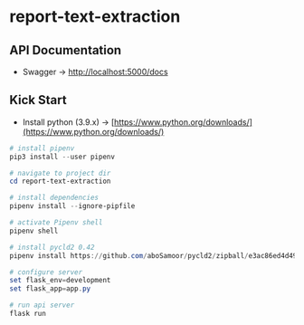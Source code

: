 # report-text-extraction

## API Documentation

- Swagger -> [http://localhost:5000/docs](http://localhost:5000/docs)

## Kick Start

- Install python (3.9.x) -> [https://www.python.org/downloads/](https://www.python.org/downloads/)

```powershell
# install pipenv
pip3 install --user pipenv

# navigate to project dir
cd report-text-extraction

# install dependencies
pipenv install --ignore-pipfile

# activate Pipenv shell
pipenv shell

# install pycld2 0.42
pipenv install https://github.com/aboSamoor/pycld2/zipball/e3ac86ed4d4902e912691c1531d0c5645382a726

# configure server
set flask_env=development
set flask_app=app.py

# run api server
flask run
```
